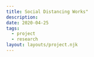 ```yaml
---
title: Social Distancing Works"
description:
date: 2020-04-25
tags:
  - project
  - research
layout: layouts/project.njk
---
```

